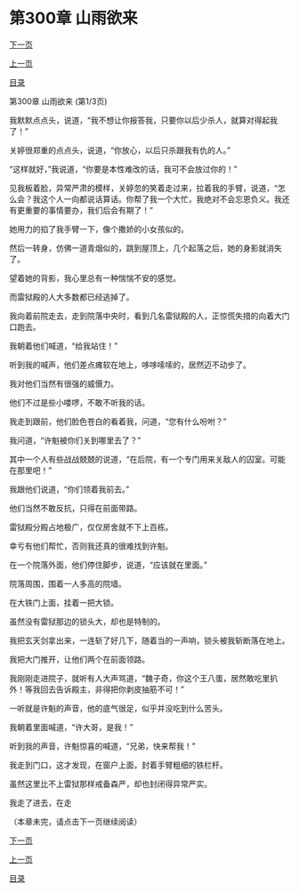<h1>第300章    山雨欲来</h1>
            <div><p><a href="./898_%E7%AC%AC300%E7%AB%A0_%E5%B1%B1%E9%9B%A8%E6%AC%B2%E6%9D%A5.md">下一页</a></p><p><a href="./896_%E7%AC%AC299%E7%AB%A0_%E8%84%B1%E5%9B%B0.md">上一页</a></p><p><a href="../">目录</a></p></div>
            <div><p>第300章    山雨欲来 (第1/3页)</p><p>我默默点点头，说道，“我不想让你报答我，只要你以后少杀人，就算对得起我了！”</p><p>关婷很郑重的点点头，说道，“你放心，以后只杀跟我有仇的人。”</p><p>“这样就好，”我说道，“你要是本性难改的话，我可不会放过你的！”</p><p>见我板着脸，异常严肃的模样，关婷忽的笑着走过来，拉着我的手臂，说道，“怎么会？我这个人一向都说话算话。你帮了我一个大忙，我绝对不会忘恩负义。我还有更重要的事情要办，我们后会有期了！”</p><p>她用力的掐了我手臂一下，像个撒娇的小女孩似的。</p><p>然后一转身，仿佛一道青烟似的，跳到屋顶上，几个起落之后，她的身影就消失了。</p><p>望着她的背影，我心里总有一种惴惴不安的感觉。</p><p>而雷狱殿的人大多数都已经逃掉了。</p><p>我向着前院走去，走到院落中央时，看到几名雷狱殿的人，正惊慌失措的向着大门口跑去。</p><p>我朝着他们喊道，“给我站住！”</p><p>听到我的喊声，他们差点瘫软在地上，哆哆嗦嗦的，居然迈不动步了。</p><p>我对他们当然有很强的威慑力。</p><p>他们不过是些小喽啰，不敢不听我的话。</p><p>我走到跟前，他们脸色苍白的看着我，问道，“您有什么吩咐？”</p><p>我问道，“许魁被你们关到哪里去了？”</p><p>其中一个人有些战战兢兢的说道，“在后院，有一个专门用来关敌人的囚室。可能在那里吧！”</p><p>我跟他们说道，“你们领着我前去。”</p><p>他们当然不敢反抗，只得在前面带路。</p><p>雷狱殿分殿占地极广，仅仅房舍就不下上百栋。</p><p>幸亏有他们帮忙，否则我还真的很难找到许魁。</p><p>在一个院落外面，他们停住脚步，说道，“应该就在里面。”</p><p>院落周围，围着一人多高的院墙。</p><p>在大铁门上面，挂着一把大锁。</p><p>虽然没有雷狱那边的锁头大，却也是特制的。</p><p>我把玄天剑拿出来，一连斩了好几下，随着当的一声响，锁头被我斩断落在地上。</p><p>我把大门推开，让他们两个在前面领路。</p><p>我刚刚走进院子，就听有人大声骂道，“魏子奇，你这个王八蛋，居然敢吃里扒外！等我回去告诉殿主，非得把你剥皮抽筋不可！”</p><p>一听就是许魁的声音，他的底气很足，似乎并没吃到什么苦头。</p><p>我朝着里面喊道，“许大哥，是我！”</p><p>听到我的声音，许魁惊喜的喊道，“兄弟，快来帮我！”</p><p>我走到门口，这才发现，在窗户上面，封着手臂粗细的铁栏杆。</p><p>虽然这里比不上雷狱那样戒备森严，却也封闭得异常严实。</p><p>我走了进去，在走</p><p>（本章未完，请点击下一页继续阅读）</p></div>
            <div><p><a href="./898_%E7%AC%AC300%E7%AB%A0_%E5%B1%B1%E9%9B%A8%E6%AC%B2%E6%9D%A5.md">下一页</a></p><p><a href="./896_%E7%AC%AC299%E7%AB%A0_%E8%84%B1%E5%9B%B0.md">上一页</a></p><p><a href="../">目录</a></p></div>